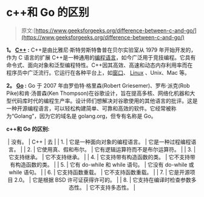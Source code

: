 # c++和 Go 的区别

> 原文:[https://www.geeksforgeeks.org/difference-between-c-and-go/](https://www.geeksforgeeks.org/difference-between-c-and-go/)

**1。 [C++](https://www.geeksforgeeks.org/c-plus-plus/) :**
C++是由比雅尼·斯特劳斯特鲁普在贝尔实验室从 1979 年开始开发的，作为 C 语言的扩展 C++是一种通用的[编程语言](https://www.geeksforgeeks.org/introduction-to-programming-languages/)，如今广泛用于竞技编程。它具有命令式、面向对象和泛型编程特性。C++因其高效、高速和动态内存利用率而在程序员中广泛流行。它运行在各种平台上，如[窗口](https://www.geeksforgeeks.org/interesting-facts-about-windows/)、 [Linux](https://www.geeksforgeeks.org/introduction-to-linux-operating-system/) 、Unix、Mac 等。

**2。 [Go](https://www.geeksforgeeks.org/introduction-to-go-programming/) :**
Go 于 2007 年由罗伯特·格里森(Robert Griesemer)、罗布·派克(Rob Pike)和肯·汤普森(Ken Thompson)在谷歌设计，旨在提高多核、网络化机器和大型代码库时代的编程生产率。设计师们想解决对谷歌使用的其他语言的批评。这是一种开源编程语言，可以轻松构建简单、可靠和高效的软件。它经常被称为“Golang”，因为它的域名是 golang.org，但专有名称是 Go。

**c++和 Go 的区别:**

<center>

| 没有。 | C++ | 去 |
| 1. | 它是一种面向对象的编程语言。 | 它是一种过程编程语言。 |
| 2. | 它使用真、假和布尔。 | 它有逻辑运算符而不是布尔运算符。 |
| 3. | 它支持继承。 | 它不支持继承。 |
| 4. | 它支持带有构造函数的类。 | 它不支持带有构造函数的类。 |
| 5. | 它有 do-while 和 while 语句。 | 它没有 do-while 或 while 语句。 |
| 6. | 它支持函数重载。 | 它不支持函数重载。 |
| 7. | 它是开源项目 2.0。 | 它是根据 BSD 许可证获得许可的。 |
| 8. | 它支持在编译时检查参数多态性。 | 它不支持多态性。 |

</center>